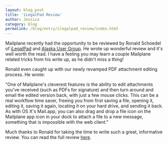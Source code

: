 ```yaml
---
layout: blog_post
title: 'iLegalPad Review'
author: Jessica
category: blog
permalink: /blog/entry/ilegalpad_review/index.html
---
```


Mailplane recently had the opportunity to be reviewed by Ronald Schoedel of [iLegalPad](http://ilegalpad.com) and [Alaska User Group](http://akappleug.org). He wrote up wonderful review and it's well worth the read. I have a feeling you may learn a couple Mailplane related tricks from his write up, as he didn't miss a thing!

Ronald even caught up with our newly revamped PDF attachment editing process. He wrote:

"One of Mailplane's cleverest features is the ability to edit attachments you've received (such as PDFs for signature) and then turn around and email the edited version back, with just a few mouse clicks.  This can be a real workflow time saver, freeing you from first saving a file, opening it, editing it, saving it again, locating it on your hard drive, and sending it back.  As with OS X's Mail.app, you can also drag and drop a file icon on the Mailplane app icon in your dock to attach a file to a new message, something that is impossible with the web client."

Much thanks to Ronald for taking the time to write such a great, informative review. You can read the full review [here](http://www.ilegalpad.com/reviews/mailplane-3-impressive-gmail-client-for-os-x).
